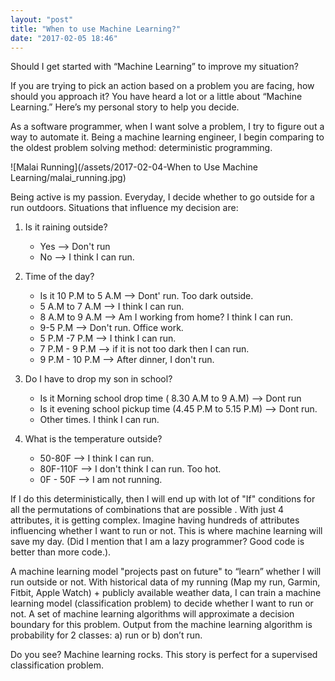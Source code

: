 ```yaml
---
layout: "post"
title: "When to use Machine Learning?"
date: "2017-02-05 18:46"
---
```


Should I get started with “Machine Learning” to improve my situation?

If you are trying to pick an action based on a problem you are facing, how should you approach it? You have heard a lot or a little about “Machine Learning.” Here’s my personal story to help you decide.

As a software programmer, when I want solve a problem, I try to figure out a way to automate it. Being a machine learning engineer, I begin comparing to the oldest problem solving method: deterministic programming.

![Malai Running](/assets/2017-02-04-When to Use Machine Learning/malai_running.jpg)

Being active is my passion. Everyday, I decide whether to go outside for a run outdoors. Situations that influence my decision are:

1. Is it raining outside?

    - Yes --> Don't run
    - No --> I think I can run.

2. Time of the day?

    - Is it 10 P.M to 5 A.M --> Dont' run. Too dark outside.
    - 5 A.M to 7 A.M --> I think I can run.
    - 8 A.M to 9 A.M --> Am I working from home? I think I can run.
    - 9-5 P.M --> Don't run. Office work.
    - 5 P.M -7 P.M --> I think I can run.
    - 7 P.M - 9 P.M --> if it is not too dark then I can run.
    - 9 P.M - 10 P.M --> After dinner, I don't run.

3. Do I have to drop my son in school?

    - Is it Morning school drop time ( 8.30 A.M to 9 A.M) --> Dont run
    - Is it evening school pickup time (4.45 P.M to 5.15 P.M) --> Dont run.
    - Other times. I think I can run.

4. What is the temperature outside?

    - 50-80F --> I think I can run.
    - 80F-110F --> I don't think I can run. Too hot.
    - 0F - 50F --> I am not running.

If I do this deterministically, then I will end up with lot of "If" conditions for all the permutations of combinations that are possible .  With just 4 attributes, it is getting complex. Imagine having hundreds of attributes influencing whether I want to run or not. This is where machine learning will save my day. (Did I mention that I am a lazy programmer? Good code is better than more code.).  

A machine learning model "projects past on future" to “learn” whether I will run outside or not. With historical data of my running (Map my run, Garmin, Fitbit, Apple Watch) + publicly available weather data, I can train a machine learning model (classification problem) to decide whether I want to run or not. A set of machine learning algorithms will approximate a decision boundary for this problem. Output from the machine learning algorithm is probability for 2 classes: a) run or b) don’t run.

Do you see? Machine learning rocks. This story is perfect for a supervised classification problem.
